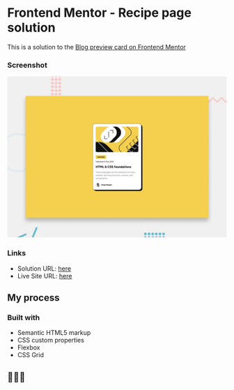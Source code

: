 # Frontend Mentor - Recipe page solution

This is a solution to the [Blog preview card on Frontend Mentor](https://www.frontendmentor.io/challenges/blog-preview-card-ckPaj01IcS)

### Screenshot

![](./assets/design/desktop-preview.jpg)


### Links

- Solution URL: [here](https://www.frontendmentor.io/solutions/challenge-blog-preview-card-completed-7AUxXxemX7)
- Live Site URL: [here](https://rhuansousa.github.io/Projetos/03%20-%20blog-preview-card-main/)

## My process

### Built with

- Semantic HTML5 markup
- CSS custom properties
- Flexbox
- CSS Grid

## 🤠🤠🤠